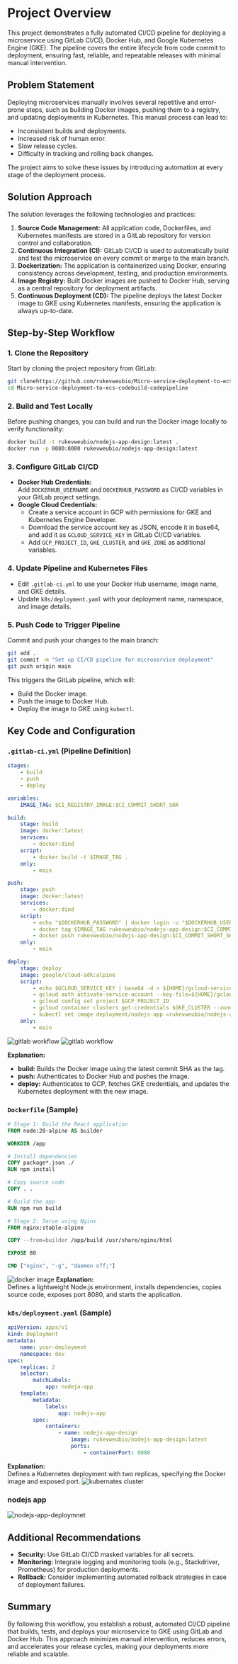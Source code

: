 # Project Overview

This project demonstrates a fully automated CI/CD pipeline for deploying a microservice using GitLab CI/CD, Docker Hub, and Google Kubernetes Engine (GKE). The pipeline covers the entire lifecycle from code commit to deployment, ensuring fast, reliable, and repeatable releases with minimal manual intervention.

## Problem Statement

Deploying microservices manually involves several repetitive and error-prone steps, such as building Docker images, pushing them to a registry, and updating deployments in Kubernetes. This manual process can lead to:

- Inconsistent builds and deployments.
- Increased risk of human error.
- Slow release cycles.
- Difficulty in tracking and rolling back changes.

The project aims to solve these issues by introducing automation at every stage of the deployment process.

## Solution Approach
The solution leverages the following technologies and practices:
1. **Source Code Management:** All application code, Dockerfiles, and Kubernetes manifests are stored in a GitLab repository for version control and collaboration.
2. **Continuous Integration (CI):** GitLab CI/CD is used to automatically build and test the microservice on every commit or merge to the main branch.
3. **Dockerization:** The application is containerized using Docker, ensuring consistency across development, testing, and production environments.
4. **Image Registry:** Built Docker images are pushed to Docker Hub, serving as a central repository for deployment artifacts.
5. **Continuous Deployment (CD):** The pipeline deploys the latest Docker image to GKE using Kubernetes manifests, ensuring the application is always up-to-date.

## Step-by-Step Workflow

### 1. Clone the Repository

Start by cloning the project repository from GitLab:

```bash
git clonehttps://github.com/rukevweubio/Micro-service-deployment-to-ecs-codebuild-codepipeline
cd Micro-service-deployment-to-ecs-codebuild-codepipeline
```

### 2. Build and Test Locally

Before pushing changes, you can build and run the Docker image locally to verify functionality:

```bash
docker build -t rukevweubio/nodejs-app-design:latest .
docker run -p 8080:8080 rukevweubio/nodejs-app-design:latest
```

### 3. Configure GitLab CI/CD

- **Docker Hub Credentials:**  
    Add `DOCKERHUB_USERNAME` and `DOCKERHUB_PASSWORD` as CI/CD variables in your GitLab project settings.
- **Google Cloud Credentials:**  
    - Create a service account in GCP with permissions for GKE and Kubernetes Engine Developer.
    - Download the service account key as JSON, encode it in base64, and add it as `GCLOUD_SERVICE_KEY` in GitLab CI/CD variables.
    - Add `GCP_PROJECT_ID`, `GKE_CLUSTER`, and `GKE_ZONE` as additional variables.

### 4. Update Pipeline and Kubernetes Files

- Edit `.gitlab-ci.yml` to use your Docker Hub username, image name, and GKE details.
- Update `k8s/deployment.yaml` with your deployment name, namespace, and image details.

### 5. Push Code to Trigger Pipeline

Commit and push your changes to the main branch:

```bash
git add .
git commit -m "Set up CI/CD pipeline for microservice deployment"
git push origin main
```

This triggers the GitLab pipeline, which will:

- Build the Docker image.
- Push the image to Docker Hub.
- Deploy the image to GKE using `kubectl`.

## Key Code and Configuration

### `.gitlab-ci.yml` (Pipeline Definition)

```yaml
stages:
    - build
    - push
    - deploy

variables:
    IMAGE_TAG: $CI_REGISTRY_IMAGE:$CI_COMMIT_SHORT_SHA

build:
    stage: build
    image: docker:latest
    services:
        - docker:dind
    script:
        - docker build -t $IMAGE_TAG .
    only:
        - main

push:
    stage: push
    image: docker:latest
    services:
        - docker:dind
    script:
        - echo "$DOCKERHUB_PASSWORD" | docker login -u "$DOCKERHUB_USERNAME" --password-stdin
        - docker tag $IMAGE_TAG rukevweubio/nodejs-app-design:$CI_COMMIT_SHORT_SHA
        - docker push rukevweubio/nodejs-app-design:$CI_COMMIT_SHORT_SHA
    only:
        - main

deploy:
    stage: deploy
    image: google/cloud-sdk:alpine
    script:
        - echo $GCLOUD_SERVICE_KEY | base64 -d > ${HOME}/gcloud-service-key.json
        - gcloud auth activate-service-account --key-file=${HOME}/gcloud-service-key.json
        - gcloud config set project $GCP_PROJECT_ID
        - gcloud container clusters get-credentials $GKE_CLUSTER --zone $GKE_ZONE
        - kubectl set image deployment/nodejs-app =rukevweubio/nodejs-app-designe:$CI_COMMIT_SHORT_SHA -n dev
    only:
        - main
```
![gitlab workflow](https://github.com/rukevweubio/Micro-service-deployment-to-ecs-codebuild-codepipeline/blob/main/screenshoot/Screenshot%20(1290).png)
![gitlab workflow](https://github.com/rukevweubio/Micro-service-deployment-to-ecs-codebuild-codepipeline/blob/main/screenshoot/Screenshot%20(1292).png)


**Explanation:**
- **build:** Builds the Docker image using the latest commit SHA as the tag.
- **push:** Authenticates to Docker Hub and pushes the image.
- **deploy:** Authenticates to GCP, fetches GKE credentials, and updates the Kubernetes deployment with the new image.

### `Dockerfile` (Sample)

```dockerfile
# Stage 1: Build the React application
FROM node:20-alpine AS builder

WORKDIR /app

# Install dependencies
COPY package*.json ./
RUN npm install

# Copy source code
COPY . .

# Build the app
RUN npm run build

# Stage 2: Serve using Nginx
FROM nginx:stable-alpine

COPY --from=builder /app/build /usr/share/nginx/html

EXPOSE 80

CMD ["nginx", "-g", "daemon off;"]
```
![docker image](https://github.com/rukevweubio/Micro-service-deployment-to-ecs-codebuild-codepipeline/blob/main/screenshoot/Screenshot%20(1293).png)
**Explanation:**  
Defines a lightweight Node.js environment, installs dependencies, copies source code, exposes port 8080, and starts the application.

### `k8s/deployment.yaml` (Sample)

```yaml
apiVersion: apps/v1
kind: Deployment
metadata:
    name: your-deployment
    namespace: dev
spec:
    replicas: 2
    selector:
        matchLabels:
            app: nodeja-app
    template:
        metadata:
            labels:
                app: nodejs-app
        spec:
            containers:
                - name: nodejs-app-design
                    image: rukevweubio/nodejs-app-design:latest
                    ports:
                        - containerPort: 8080
```

**Explanation:**  
Defines a Kubernetes deployment with two replicas, specifying the Docker image and exposed port.
![ kubernates cluster](https://github.com/rukevweubio/Micro-service-deployment-to-ecs-codebuild-codepipeline/blob/main/screenshoot/Screenshot%20(1300).png)

### nodejs app
![nodejs-app-deploymnet](https://github.com/rukevweubio/Micro-service-deployment-to-ecs-codebuild-codepipeline/blob/main/screenshoot/Screenshot%20(1310).png)

## Additional Recommendations

- **Security:** Use GitLab CI/CD masked variables for all secrets.
- **Monitoring:** Integrate logging and monitoring tools (e.g., Stackdriver, Prometheus) for production deployments.
- **Rollback:** Consider implementing automated rollback strategies in case of deployment failures.

## Summary

By following this workflow, you establish a robust, automated CI/CD pipeline that builds, tests, and deploys your microservice to GKE using GitLab and Docker Hub. This approach minimizes manual intervention, reduces errors, and accelerates your release cycles, making your deployments more reliable and scalable.


